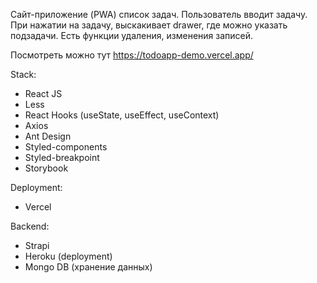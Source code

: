 Сайт-приложение (PWA) список задач.
Пользователь вводит задачу. При нажатии на задачу, выскакивает drawer, где можно указать подзадачи.
Есть функции удаления, изменения записей.

Посмотреть можно тут
https://todoapp-demo.vercel.app/

Stack:

- React JS
- Less
- React Hooks (useState, useEffect, useContext)
- Axios
- Ant Design
- Styled-components
- Styled-breakpoint
- Storybook

Deployment:

- Vercel

Backend:

- Strapi
- Heroku (deployment)
- Mongo DB (хранение данных)
